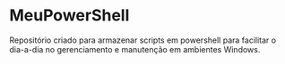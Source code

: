 # MeuPowerShell
Repositório criado para armazenar scripts em powershell para facilitar o dia-a-dia no gerenciamento e manutenção em ambientes Windows.
